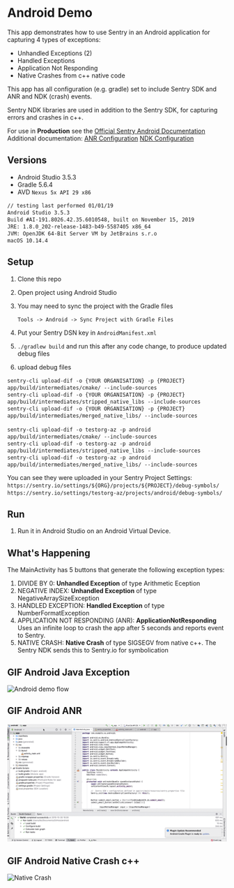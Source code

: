 # Android Demo

This app demonstrates how to use Sentry in an Android application for capturing 4 types of exceptions:

- Unhandled Exceptions (2)
- Handled Exceptions
- Application Not Responding
- Native Crashes from c++ native code

This app has all configuration (e.g. gradle) set to include Sentry SDK and ANR and NDK (crash) events.

Sentry NDK libraries are used in addition to the Sentry SDK, for capturing errors and crashes in c++.

For use in **Production** see the [Official Sentry Android Documentation](https://docs.sentry.io/platforms/android/)
Additional documentation:
[ANR Configuration](https://docs.sentry.io/platforms/android/#configuration-options)
[NDK Configuration](https://docs.sentry.io/platforms/android/#integrating-the-ndk)

## Versions

* Android Studio 3.5.3
* Gradle 5.6.4
* AVD `Nexus 5x API 29 x86`

```
// testing last performed 01/01/19
Android Studio 3.5.3
Build #AI-191.8026.42.35.6010548, built on November 15, 2019
JRE: 1.8.0_202-release-1483-b49-5587405 x86_64
JVM: OpenJDK 64-Bit Server VM by JetBrains s.r.o
macOS 10.14.4
```


## Setup

1. Clone this repo

2. Open project using Android Studio

3. You may need to sync the project with the Gradle files

    ```
    Tools -> Android -> Sync Project with Gradle Files
    ```

4. Put your Sentry DSN key in `AndroidManifest.xml`
5. `./gradlew build` and run this after any code change, to produce updated debug files
6. upload debug files
```
sentry-cli upload-dif -o {YOUR ORGANISATION} -p {PROJECT} app/build/intermediates/cmake/ --include-sources
sentry-cli upload-dif -o {YOUR ORGANISATION} -p {PROJECT} app/build/intermediates/stripped_native_libs --include-sources
sentry-cli upload-dif -o {YOUR ORGANISATION} -p {PROJECT} app/build/intermediates/merged_native_libs/ --include-sources

sentry-cli upload-dif -o testorg-az -p android app/build/intermediates/cmake/ --include-sources
sentry-cli upload-dif -o testorg-az -p android app/build/intermediates/stripped_native_libs --include-sources
sentry-cli upload-dif -o testorg-az -p android app/build/intermediates/merged_native_libs/ --include-sources
```

You can see they were uploaded in your Sentry Project Settings:
`https://sentry.io/settings/${ORG}/projects/${PROJECT}/debug-symbols/`
`https://sentry.io/settings/testorg-az/projects/android/debug-symbols/`

## Run
1. Run it in Android Studio on an Android Virtual Device.

## What's Happening

The MainActivity has 5 buttons that generate the following exception types:

1. DIVIDE BY 0: **Unhandled Exception** of type Arithmetic Eception
2. NEGATIVE INDEX: **Unhandled Exception** of type NegativeArraySizeException
3. HANDLED EXCEPTION: **Handled Exception** of type NumberFormatException
4. APPLICATION NOT RESPONDING (ANR): **ApplicationNotResponding** Uses an infinite loop to crash the app after 5 seconds and reports event to Sentry.
5. NATIVE CRASH: **Native Crash** of type SIGSEGV from native c++. The Sentry NDK sends this to Sentry.io for symbolication

## GIF Android Java Exception

![Android demo flow](android-demo.gif)

## GIF Android ANR

![Alt Text](android-demo-anr.gif)

## GIF Android Native Crash c++

![Native Crash](android-native-crash-175.gif)